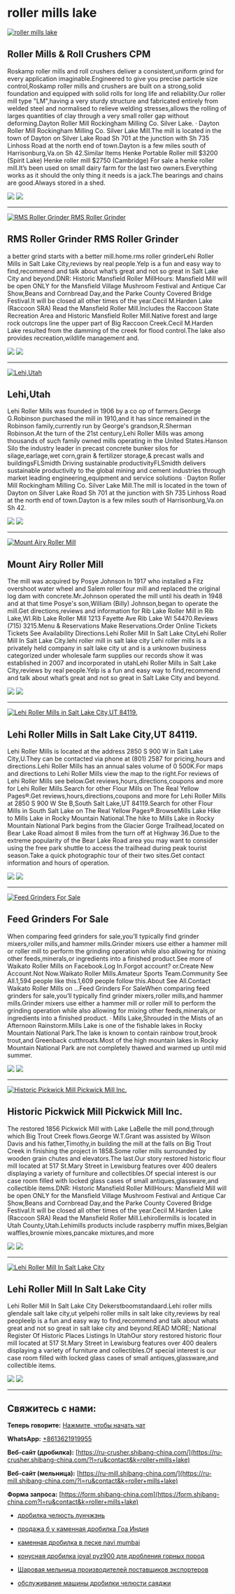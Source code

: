 # roller mills lake

<a href="https://swt.shibang-china.com/?l=ru&img&k=roller+mills+lake" target="_blank">![roller mills lake](http://static.shibang-china.com/all-800x300/431.jpg)</a>

## Roller Mills &amp; Roll Crushers CPM
Roskamp roller mills and roll crushers deliver a consistent,uniform grind for every application imaginable.Engineered to give you precise particle size control,Roskamp roller mills and crushers are built on a strong,solid foundation and equipped with solid rolls for long life and reliability.Our roller mill type &quot;LM&quot;,having a very sturdy structure and fabricated entirely from welded steel and normalised to relieve welding stresses,allows the rolling of larges quantities of clay through a very small roller gap without deforming.Dayton Roller Mill Rockingham Milling Co. Silver Lake.&nbsp;&#0183;&#32;Dayton Roller Mill Rockingham Milling Co. Silver Lake Mill.The mill is located in the town of Dayton on Silver Lake Road Sh 701 at the junction with Sh 735 Linhoss Road at the north end of town.Dayton is a few miles south of Harrisonburg,Va.on Sh 42.Similar Items Henke Portable Roller mill $3200 (Spirit Lake) Henke roller mill $2750 (Cambridge) For sale a henke roller mill.It’s been used on small dairy farm for the last two owners.Everything works as it should the only thing it needs is a jack.The bearings and chains are good.Always stored in a shed.


<a href="https://whatsapp.shibangsoft.com/WhatsApp.php" target="_blank" title="WhatsApp">![](http://static.shibang-china.com/icon/whatsapp.png)</a> <a href="https://swt.shibang-china.com/?l=ru&icon&k=roller+mills+lake" target="_blank">![](http://static.shibang-china.com/icon/chat-ru.png)</a>

---

<a href="https://swt.shibang-china.com/?l=ru&img&k=roller+mills+lake" target="_blank">![RMS Roller Grinder RMS Roller Grinder](http://static.shibang-china.com/all-800x300/1309.jpg)</a>

## RMS Roller Grinder RMS Roller Grinder
a better grind starts with a better mill.home.rms roller grinderLehi Roller Mills in Salt Lake City,reviews by real people.Yelp is a fun and easy way to find,recommend and talk about what’s great and not so great in Salt Lake City and beyond.DNR: Historic Mansfield Roller MillHours: Mansfield Mill will be open ONLY for the Mansfield Village Mushroom Festival and Antique Car Show,Beans and Cornbread Day,and the Parke County Covered Bridge Festival.It will be closed all other times of the year.Cecil M.Harden Lake (Raccoon SRA) Read the Mansfield Roller Mill.Includes the Raccoon State Recreation Area and Historic Mansfield Roller Mill.Native forest and large rock outcrops line the upper part of Big Raccoon Creek.Cecil M.Harden Lake resulted from the damming of the creek for flood control.The lake also provides recreation,wildlife management and.


<a href="https://whatsapp.shibangsoft.com/WhatsApp.php" target="_blank" title="WhatsApp">![](http://static.shibang-china.com/icon/whatsapp.png)</a> <a href="https://swt.shibang-china.com/?l=ru&icon&k=roller+mills+lake" target="_blank">![](http://static.shibang-china.com/icon/chat-ru.png)</a>

---

<a href="https://swt.shibang-china.com/?l=ru&img&k=roller+mills+lake" target="_blank">![Lehi,Utah](http://static.shibang-china.com/all-800x300/1195.jpg)</a>

## Lehi,Utah
Lehi Roller Mills was founded in 1906 by a co op of farmers.George G.Robinson purchased the mill in 1910,and it has since remained in the Robinson family,currently run by George's grandson,R.Sherman Robinson.At the turn of the 21st century,Lehi Roller Mills was among thousands of such family owned mills operating in the United States.Hanson Silo the industry leader in precast concrete bunker silos for silage,earlage,wet corn,grain &amp; fertilizer storage,&amp; precast walls and buildingsFLSmidth Driving sustainable productivityFLSmidth delivers sustainable productivity to the global mining and cement industries through market leading engineering,equipment and service solutions&nbsp;&#0183;&#32;Dayton Roller Mill Rockingham Milling Co. Silver Lake Mill.The mill is located in the town of Dayton on Silver Lake Road Sh 701 at the junction with Sh 735 Linhoss Road at the north end of town.Dayton is a few miles south of Harrisonburg,Va.on Sh 42.


<a href="https://whatsapp.shibangsoft.com/WhatsApp.php" target="_blank" title="WhatsApp">![](http://static.shibang-china.com/icon/whatsapp.png)</a> <a href="https://swt.shibang-china.com/?l=ru&icon&k=roller+mills+lake" target="_blank">![](http://static.shibang-china.com/icon/chat-ru.png)</a>

---

<a href="https://swt.shibang-china.com/?l=ru&img&k=roller+mills+lake" target="_blank">![Mount Airy Roller Mill](http://static.shibang-china.com/all-800x300/1232.jpg)</a>

## Mount Airy Roller Mill
The mill was acquired by Posye Johnson In 1917 who installed a Fitz overshoot water wheel and Salem roller four mill and replaced the original log dam with concrete.Mr.Johnson operated the mill until his death in 1948 and at that time Posye's son,William (Billy) Johnson,began to operate the mill.Get directions,reviews and information for Rib Lake Roller Mill in Rib Lake,WI.Rib Lake Roller Mill 1213 Fayette Ave Rib Lake WI 54470.Reviews (715) 3215.Menu &amp; Reservations Make Reservations.Order Online Tickets Tickets See Availability Directions.Lehi Roller Mill In Salt Lake CityLehi Roller Mill In Salt Lake City.lehi roller mill in salt lake city Lehi roller mills is a privately held company in salt lake city ut and is a unknown business categorized under wholesale farm supplies our records show it was established in 2007 and incorporated in utahLehi Roller Mills in Salt Lake City,reviews by real people.Yelp is a fun and easy way to find,recommend and talk about what’s great and not so great in Salt Lake City and beyond.


<a href="https://whatsapp.shibangsoft.com/WhatsApp.php" target="_blank" title="WhatsApp">![](http://static.shibang-china.com/icon/whatsapp.png)</a> <a href="https://swt.shibang-china.com/?l=ru&icon&k=roller+mills+lake" target="_blank">![](http://static.shibang-china.com/icon/chat-ru.png)</a>

---

<a href="https://swt.shibang-china.com/?l=ru&img&k=roller+mills+lake" target="_blank">![Lehi Roller Mills in Salt Lake City,UT 84119.](http://static.shibang-china.com/all-800x300/802.jpg)</a>

## Lehi Roller Mills in Salt Lake City,UT 84119.
Lehi Roller Mills is located at the address 2850 S 900 W in Salt Lake City,U.They can be contacted via phone at (801) 2587 for pricing,hours and directions.Lehi Roller Mills has an annual sales volume of 0 500K.For maps and directions to Lehi Roller Mills view the map to the right.For reviews of Lehi Roller Mills see below.Get reviews,hours,directions,coupons and more for Lehi Roller Mills.Search for other Flour Mills on The Real Yellow Pages&#174;.Get reviews,hours,directions,coupons and more for Lehi Roller Mills at 2850 S 900 W Ste B,South Salt Lake,UT 84119.Search for other Flour Mills in South Salt Lake on The Real Yellow Pages&#174;.BrowseMills Lake Hike to Mills Lake in Rocky Mountain National.The hike to Mills Lake in Rocky Mountain National Park begins from the Glacier Gorge Trailhead,located on Bear Lake Road almost 8 miles from the turn off at Highway 36.Due to the extreme popularity of the Bear Lake Road area you may want to consider using the free park shuttle to access the trailhead during peak tourist season.Take a quick photographic tour of their two sites.Get contact information and hours of operation.


<a href="https://whatsapp.shibangsoft.com/WhatsApp.php" target="_blank" title="WhatsApp">![](http://static.shibang-china.com/icon/whatsapp.png)</a> <a href="https://swt.shibang-china.com/?l=ru&icon&k=roller+mills+lake" target="_blank">![](http://static.shibang-china.com/icon/chat-ru.png)</a>

---

<a href="https://swt.shibang-china.com/?l=ru&img&k=roller+mills+lake" target="_blank">![Feed Grinders For Sale](http://static.shibang-china.com/all-800x300/934.jpg)</a>

## Feed Grinders For Sale
When comparing feed grinders for sale,you’ll typically find grinder mixers,roller mills,and hammer mills.Grinder mixers use either a hammer mill or roller mill to perform the grinding operation while also allowing for mixing other feeds,minerals,or ingredients into a finished product.See more of Waikato Roller Mills on Facebook.Log In.Forgot account? or.Create New Account.Not Now.Waikato Roller Mills.Amateur Sports Team.Community See All.1,594 people like this.1,609 people follow this.About See All.Contact Waikato Roller Mills on …Feed Grinders For SaleWhen comparing feed grinders for sale,you’ll typically find grinder mixers,roller mills,and hammer mills.Grinder mixers use either a hammer mill or roller mill to perform the grinding operation while also allowing for mixing other feeds,minerals,or ingredients into a finished product.&nbsp;&#0183;&#32;Mills Lake,Shrouded in the Mists of an Afternoon Rainstorm.Mills Lake is one of the fishable lakes in Rocky Mountain National Park.The lake is known to contain rainbow trout,brook trout,and Greenback cutthroats.Most of the high mountain lakes in Rocky Mountain National Park are not completely thawed and warmed up until mid summer.


<a href="https://whatsapp.shibangsoft.com/WhatsApp.php" target="_blank" title="WhatsApp">![](http://static.shibang-china.com/icon/whatsapp.png)</a> <a href="https://swt.shibang-china.com/?l=ru&icon&k=roller+mills+lake" target="_blank">![](http://static.shibang-china.com/icon/chat-ru.png)</a>

---

<a href="https://swt.shibang-china.com/?l=ru&img&k=roller+mills+lake" target="_blank">![Historic Pickwick Mill Pickwick Mill Inc.](http://static.shibang-china.com/all-800x300/433.jpg)</a>

## Historic Pickwick Mill Pickwick Mill Inc.
The restored 1856 Pickwick Mill with Lake LaBelle the mill pond,through which Big Trout Creek flows.George W.T.Grant was assisted by Wilson Davis and his father,Timothy,in building the mill at the falls on Big Trout Creek in finishing the project in 1858.Some roller mills surrounded by wooden grain chutes and elevators.The last.Our story restored historic flour mill located at 517 St.Mary Street in Lewisburg features over 400 dealers displaying a variety of furniture and collectibles.Of special interest is our case room filled with locked glass cases of small antiques,glassware,and collectible items.DNR: Historic Mansfield Roller MillHours: Mansfield Mill will be open ONLY for the Mansfield Village Mushroom Festival and Antique Car Show,Beans and Cornbread Day,and the Parke County Covered Bridge Festival.It will be closed all other times of the year.Cecil M.Harden Lake (Raccoon SRA) Read the Mansfield Roller Mill.Lehirollermills is located in Utah County,Utah.Lehimills products include raspberry muffin mixes,Belgian waffles,brownie mixes,pancake mixtures,and more


<a href="https://whatsapp.shibangsoft.com/WhatsApp.php" target="_blank" title="WhatsApp">![](http://static.shibang-china.com/icon/whatsapp.png)</a> <a href="https://swt.shibang-china.com/?l=ru&icon&k=roller+mills+lake" target="_blank">![](http://static.shibang-china.com/icon/chat-ru.png)</a>

---

<a href="https://swt.shibang-china.com/?l=ru&img&k=roller+mills+lake" target="_blank">![Lehi Roller Mill In Salt Lake City](http://static.shibang-china.com/all-800x300/1121.jpg)</a>

## Lehi Roller Mill In Salt Lake City
Lehi Roller Mill In Salt Lake City Dekerstboomstandaard.Lehi roller mills glendale salt lake city,ut yelpehi roller mills in salt lake city,reviews by real peopleelp is a fun and easy way to find,recommend and talk about whats great and not so great in salt lake city and beyond.READ MORE; National Register Of Historic Places Listings In UtahOur story restored historic flour mill located at 517 St.Mary Street in Lewisburg features over 400 dealers displaying a variety of furniture and collectibles.Of special interest is our case room filled with locked glass cases of small antiques,glassware,and collectible items.

<a href="https://whatsapp.shibangsoft.com/WhatsApp.php" target="_blank" title="WhatsApp">![](http://static.shibang-china.com/icon/whatsapp.png)</a> <a href="https://swt.shibang-china.com/?l=ru&icon&k=roller+mills+lake" target="_blank">![](http://static.shibang-china.com/icon/chat-ru.png)</a>

---
## Свяжитесь с нами:

**Теперь говорите:** [Нажмите, чтобы начать чат](https://swt.shibang-china.com?l=ru&contact&k=roller+mills+lake)

**WhatsApp:**  [+8613621919955](https://whatsapp.shibangsoft.com/WhatsApp.php)

**Веб-сайт (дробилка):** [https://ru-crusher.shibang-china.com/](https://ru-crusher.shibang-china.com/?l=ru&contact&k=roller+mills+lake)

**Веб-сайт (мельница):** [https://ru-mill.shibang-china.com/](https://ru-mill.shibang-china.com/?l=ru&contact&k=roller+mills+lake)

**Форма запроса:** [https://form.shibang-china.com](https://form.shibang-china.com?l=ru&contact&k=roller+mills+lake)

* [дробилка челюсть лунчжэнь](../133/%D0%B4%D1%80%D0%BE%D0%B1%D0%B8%D0%BB%D0%BA%D0%B0%20%D1%87%D0%B5%D0%BB%D1%8E%D1%81%D1%82%D1%8C%20%D0%BB%D1%83%D0%BD%D1%87%D0%B6%D1%8D%D0%BD%D1%8C.md)

* [продажа б  у каменная дробилка Гоа Индия](../134/%D0%BF%D1%80%D0%BE%D0%B4%D0%B0%D0%B6%D0%B0%20%D0%B1%20%20%D1%83%20%D0%BA%D0%B0%D0%BC%D0%B5%D0%BD%D0%BD%D0%B0%D1%8F%20%D0%B4%D1%80%D0%BE%D0%B1%D0%B8%D0%BB%D0%BA%D0%B0%20%D0%93%D0%BE%D0%B0%20%D0%98%D0%BD%D0%B4%D0%B8%D1%8F.md)

* [каменная дробилка в песке navi mumbai](../132/%D0%BA%D0%B0%D0%BC%D0%B5%D0%BD%D0%BD%D0%B0%D1%8F%20%D0%B4%D1%80%D0%BE%D0%B1%D0%B8%D0%BB%D0%BA%D0%B0%20%D0%B2%20%D0%BF%D0%B5%D1%81%D0%BA%D0%B5%20navi%20mumbai.md)

* [конусная дробилка joyal pyz900 для дробления горных пород](../135/%D0%BA%D0%BE%D0%BD%D1%83%D1%81%D0%BD%D0%B0%D1%8F%20%D0%B4%D1%80%D0%BE%D0%B1%D0%B8%D0%BB%D0%BA%D0%B0%20joyal%20pyz900%20%D0%B4%D0%BB%D1%8F%20%D0%B4%D1%80%D0%BE%D0%B1%D0%BB%D0%B5%D0%BD%D0%B8%D1%8F%20%D0%B3%D0%BE%D1%80%D0%BD%D1%8B%D1%85%20%D0%BF%D0%BE%D1%80%D0%BE%D0%B4.md)

* [Шаровая мельница производителей поставщиков экспортеров](../131/%D0%A8%D0%B0%D1%80%D0%BE%D0%B2%D0%B0%D1%8F%20%D0%BC%D0%B5%D0%BB%D1%8C%D0%BD%D0%B8%D1%86%D0%B0%20%D0%BF%D1%80%D0%BE%D0%B8%D0%B7%D0%B2%D0%BE%D0%B4%D0%B8%D1%82%D0%B5%D0%BB%D0%B5%D0%B9%20%D0%BF%D0%BE%D1%81%D1%82%D0%B0%D0%B2%D1%89%D0%B8%D0%BA%D0%BE%D0%B2%20%D1%8D%D0%BA%D1%81%D0%BF%D0%BE%D1%80%D1%82%D0%B5%D1%80%D0%BE%D0%B2.md)

* [обслуживание машины дробилки челюсти саяджи](../132/%D0%BE%D0%B1%D1%81%D0%BB%D1%83%D0%B6%D0%B8%D0%B2%D0%B0%D0%BD%D0%B8%D0%B5%20%D0%BC%D0%B0%D1%88%D0%B8%D0%BD%D1%8B%20%D0%B4%D1%80%D0%BE%D0%B1%D0%B8%D0%BB%D0%BA%D0%B8%20%D1%87%D0%B5%D0%BB%D1%8E%D1%81%D1%82%D0%B8%20%D1%81%D0%B0%D1%8F%D0%B4%D0%B6%D0%B8.md)